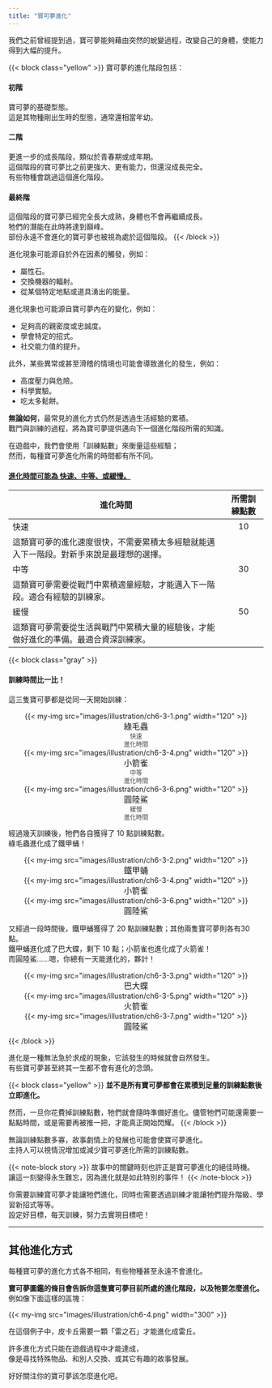 ```yaml
---
title: "寶可夢進化"
---
```


我們之前曾經提到過，寶可夢能夠藉由突然的蛻變過程，改變自己的身體，使能力得到大幅的提升。

{{< block class="yellow" >}}
寶可夢的進化階段包括：
<h4>初階</h4>
寶可夢的基礎型態。<br>
這是其物種剛出生時的型態，通常還相當年幼。

<h4>二階</h4>
更進一步的成長階段，類似於青春期或成年期。<br>
這個階段的寶可夢比之前更強大、更有能力，但還沒成長完全。<br>
有些物種會跳過這個進化階段。

<h4>最終階</h4>
這個階段的寶可夢已經完全長大成熟，身體也不會再繼續成長。<br>
牠們的潛能在此時將達到巔峰。<br>
部份永遠不會進化的寶可夢也被視為處於這個階段。
{{< /block >}}

進化現象可能源自於外在因素的觸發，例如：
- 屬性石。
- 交換機器的輻射。
- 從某個特定地點或道具湧出的能量。

進化現象也可能源自寶可夢內在的變化，例如：
- 足夠高的親密度或忠誠度。
- 學會特定的招式。
- 社交能力值的提升。

此外，某些異常或甚至滑稽的情境也可能會導致進化的發生，例如：
- 高度壓力與危險。
- 科學實驗。
- 吃太多鬆餅。

<b>無論如何</b>，最常見的進化方式仍然是透過生活經驗的累積。<br>
戰鬥與訓練的過程，將為寶可夢提供邁向下一個進化階段所需的知識。

在遊戲中，我們會使用「訓練點數」來衡量這些經驗；<br>
然而，每種寶可夢進化所需的時間都有所不同。

<h4><u>進化時間可能為 快速、中等、或緩慢。</u></h4>

| 進化時間 | 所需訓練點數 |
|---------|:-----------:|
|   快速   | 10 |
| 這類寶可夢的進化速度很快，不需要累積太多經驗就能邁入下一階段。對新手來說是最理想的選擇。 |
|   中等   | 30 |
| 這類寶可夢需要從戰鬥中累積適量經驗，才能邁入下一階段。適合有經驗的訓練家。 |
|   緩慢   | 50 |
| 這類寶可夢需要從生活與戰鬥中累積大量的經驗後，才能做好進化的準備。最適合資深訓練家。 |

{{< block class="gray" >}}
<h4>訓練時間比一比！</h4>

這三隻寶可夢都是從同一天開始訓練：
<div class="easyRow" style="align-items: center; gap: 5px; margin: 10px 0; justify-content: center;">
<div style="text-align:center; line-height:20px;">
{{< my-img src="images/illustration/ch6-3-1.png" width="120" >}}
<div style="font-size: 16px">綠毛蟲</div>
<div style="font-size: 12px; color:#454545">快速</div>
<div style="font-size: 12px; line-height:12px; color:#454545">進化時間</div>
</div>

<div style="text-align:center; line-height:20px;">
{{< my-img src="images/illustration/ch6-3-4.png" width="120" >}}
<div style="font-size: 16px">小箭雀</div>
<div style="font-size: 12px; color:#454545">中等</div>
<div style="font-size: 12px; line-height:12px; color:#454545">進化時間</div>
</div>

<div style="text-align:center; line-height:20px;">
{{< my-img src="images/illustration/ch6-3-6.png" width="120" >}}
<div style="font-size: 16px">圓陸鯊</div>
<div style="font-size: 12px; color:#454545">緩慢</div>
<div style="font-size: 12px; line-height:12px; color:#454545">進化時間</div>
</div>
</div>

經過幾天訓練後，牠們各自獲得了 10 點訓練點數。<br>
綠毛蟲進化成了鐵甲蛹！

<div class="easyRow" style="align-items: center; gap: 5px; margin: 10px 0; justify-content: center;">
<div style="text-align:center; line-height:20px;">
{{< my-img src="images/illustration/ch6-3-2.png" width="120" >}}
<div style="font-size: 16px">鐵甲蛹</div>
</div>

<div style="text-align:center; line-height:20px;">
{{< my-img src="images/illustration/ch6-3-4.png" width="120" >}}
<div style="font-size: 16px">小箭雀</div>
</div>

<div style="text-align:center; line-height:20px;">
{{< my-img src="images/illustration/ch6-3-6.png" width="120" >}}
<div style="font-size: 16px">圓陸鯊</div>
</div>
</div>

又經過一段時間後，鐵甲蛹獲得了 20 點訓練點數；其他兩隻寶可夢則各有30點。<br>
鐵甲蛹進化成了巴大蝶，剩下 10 點；小箭雀也進化成了火箭雀！<br>
而圓陸鯊……嗯，你總有一天能進化的，夥計！

<div class="easyRow" style="align-items: center; gap: 5px; margin: 10px 0; justify-content: center;">
<div style="text-align:center; line-height:20px;">
{{< my-img src="images/illustration/ch6-3-3.png" width="120" >}}
<div style="font-size: 16px">巴大蝶</div>
</div>

<div style="text-align:center; line-height:20px;">
{{< my-img src="images/illustration/ch6-3-5.png" width="120" >}}
<div style="font-size: 16px">火箭雀</div>
</div>

<div style="text-align:center; line-height:20px;">
{{< my-img src="images/illustration/ch6-3-7.png" width="120" >}}
<div style="font-size: 16px">圓陸鯊</div>
</div>
</div>
{{< /block >}}

進化是一種無法急於求成的現象，它該發生的時候就會自然發生。<br>
有些寶可夢甚至終其一生都不會有進化的念頭。

{{< block class="yellow" >}}
<b>並不是所有寶可夢都會在累積到足量的訓練點數後立即進化。</b>

然而，一旦你花費掉訓練點數，牠們就會隨時準備好進化。儘管牠們可能還需要一點點時間，或是需要再被推一把，才能真正開始閃耀。
{{< /block >}}

無論訓練點數多寡，故事劇情上的發展也可能會使寶可夢進化。<br>
主持人可以視情況增加或減少寶可夢進化所需的訓練點數。


{{< note-block story >}}
故事中的關鍵時刻也許正是寶可夢進化的絕佳時機。<br>
讓這一刻變得永生難忘，因為進化就是如此特別的事件！
{{< /note-block >}}


你需要訓練寶可夢才能讓牠們進化，同時也需要透過訓練才能讓牠們提升階級、學習新招式等等。<br>
設定好目標，每天訓練，努力去實現目標吧！

---

<h2>其他進化方式</h2>
每種寶可夢的進化方式各不相同，有些物種甚至永遠不會進化。

**寶可夢圖鑑的條目會告訴你這隻寶可夢目前所處的進化階段，以及牠要怎麼進化。**<br>
例如像下面這樣的區塊：

{{< my-img src="images/illustration/ch6-4.png" width="300" >}}

在這個例子中，皮卡丘需要一顆「雷之石」才能進化成雷丘。

許多進化方式只能在遊戲過程中才能達成，<br>
像是尋找特殊物品、和別人交換、或其它有趣的故事發展。

好好關注你的寶可夢該怎麼進化吧。
